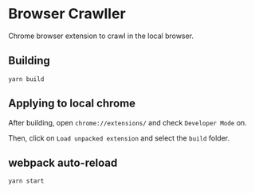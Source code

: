 # Browser Crawller

Chrome browser extension to crawl in the local browser.


## Building

```
yarn build
```

## Applying to local chrome

After building, open `chrome://extensions/` and check `Developer Mode` on.

Then, click on `Load unpacked extension` and select the `build` folder.

## webpack auto-reload

```
yarn start
```